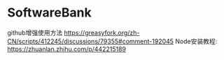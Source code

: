 # SoftwareBank
github增强使用方法 https://greasyfork.org/zh-CN/scripts/412245/discussions/79355#comment-192045
Node安装教程: https://zhuanlan.zhihu.com/p/442215189

